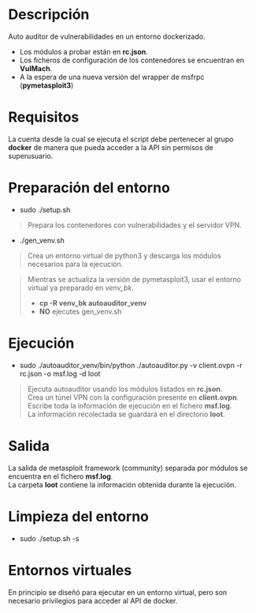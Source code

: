 # Descripción
Auto auditor de vulnerabilidades en un entorno dockerizado. 
- Los módulos a probar están en **rc.json**.
- Los ficheros de configuración de los contenedores se encuentran en **VulMach**.
- A la espera de una nueva versión del wrapper de msfrpc (**pymetasploit3**)

# Requisitos
La cuenta desde la cual se ejecuta el script debe pertenecer al grupo **docker** de manera
que pueda acceder a la API sin permisos de superusuario.

# Preparación del entorno
- sudo ./setup.sh
> Prepara los contenedores con vulnerabilidades y el servidor VPN.
- ./gen\_venv.sh
> Crea un entorno virtual de python3 y descarga los módulos necesarios para la ejecución.

> Mientras se actualiza la versión de pymetasploit3, usar el entorno virtual ya preparado en _venv\_bk_.
> - **cp -R venv\_bk autoauditor\_venv**
> - **NO** ejecutes gen_venv.sh

# Ejecución
- sudo ./autoauditor_venv/bin/python ./autoauditor.py -v client.ovpn -r rc.json -o msf.log -d loot
> Ejecuta autoauditor usando los módulos listados en **rc.json**.  
> Crea un túnel VPN con la configuración presente en **client.ovpn**.  
> Escribe toda la información de ejecución en el fichero **msf.log**.  
> La información recolectada se guardará en el directorio **loot**.  

# Salida
La salida de metasploit framework (community) separada por módulos se encuentra en el fichero **msf.log**.  
La carpeta **loot** contiene la información obtenida durante la ejecución.

# Limpieza del entorno
- sudo ./setup.sh -s

# Entornos virtuales
En principio se diseñó para ejecutar en un entorno virtual, pero son necesario privilegios
para acceder al API de docker.

